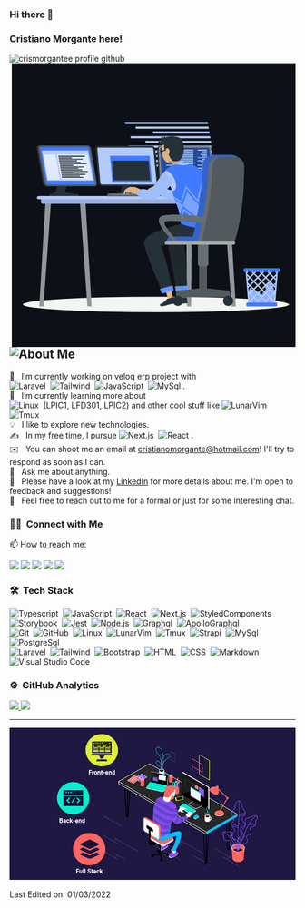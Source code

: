 <!-- **CrisMorgantee/crismorgantee** is a ✨ _special_ ✨ repository because its `README.md` (this file) appears on your GitHub profile. -->
### Hi there 👋
### Cristiano Morgante here! 
<img src="https://komarev.com/ghpvc/?username=crismorgantee&label=Profile%20views&color=0e75b6&style=flat" alt="crismorgantee profile github" />  
<img align="right" src="https://github.com/CrisMorgantee/crismorgantee/blob/main/animationProfile.gif" alt="Profile gif" />

## ![About Me](https://img.shields.io/badge/-About-05122A?style=flat&logo=aboutdotme)

🔭 &nbsp; I’m currently working on veloq erp project with \
![Laravel](https://img.shields.io/badge/-Laravel-05122A?style=flat&logo=laravel)&nbsp;
![Tailwind](https://img.shields.io/badge/-Tailwindcss-05122A?style=flat&logo=tailwindcss)&nbsp;
![JavaScript](https://img.shields.io/badge/-JavaScript-05122A?style=flat&logo=javascript)&nbsp;
![MySql](https://img.shields.io/badge/-MySql-05122A?style=flat&logo=mysql)&nbsp;. \
🌱 &nbsp; I’m currently learning more about \
![Linux](https://img.shields.io/badge/-Linux-05122A?style=flat&logo=linux)&nbsp; (LPIC1, LFD301, LPIC2) and other cool stuff like 
![LunarVim](https://img.shields.io/badge/-LunarVim-05122A?style=flat&logo=neovim)&nbsp;
![Tmux](https://img.shields.io/badge/-Tmux-05122A?style=flat&logo=tmux)&nbsp;\
💡 &nbsp; I like to explore new technologies.\
✍️ &nbsp; In my free time, I pursue ![Next.js](https://img.shields.io/badge/-Next.js-05122A?style=flat&logo=nextdotjs)&nbsp;
![React](https://img.shields.io/badge/-React-05122A?style=flat&logo=react)&nbsp;.\
✉️ &nbsp; You can shoot me an email at cristianomorgante@hotmail.com! I'll try to respond as soon as I can.\
💬 &nbsp; Ask me about anything. \
📄 &nbsp; Please have a look at my [LinkedIn](https://linkedin.com/in/crismorgantee) for more details about me. I'm open to feedback and suggestions! \
💬 &nbsp; Feel free to reach out to me for a formal or just for some interesting chat.

### 🤝🏻 &nbsp;Connect with Me
📫 How to reach me: 

<a href="https://cristianomorgante.netlify.app/"><img src="https://img.shields.io/badge/-cristianomorgante.com.br-3423A6?style=flat&logo=Google-Chrome&logoColor=white"/></a>
<a href="https://linkedin.com/in/crismorgantee"><img src="https://img.shields.io/badge/-crismorgantee-0077B5?style=flat&logo=Linkedin&logoColor=white"/></a>
  <a href="mailto:cristianomorgante@hotmail.com"><img src="https://img.shields.io/badge/-cristianomorgante@hotmail.com-0078d4?style=flat&logo=microsoftoutlook&logoColor=white"/></a>
<a href="https://instagram.com/crismorgantee"><img src="https://img.shields.io/badge/-crismorgantee-b21ad3?style=flat&logo=Instagram&logoColor=white"/></a>
<a href="https://facebook.com/crismorgantee"><img src="https://img.shields.io/badge/-CrisMorgantee-1877F2?style=flat&logo=Facebook&logoColor=white"/></a>

### 🛠 &nbsp;Tech Stack

![Typescript](https://img.shields.io/badge/-Typescript-05122A?style=flat&logo=typescript)&nbsp;
![JavaScript](https://img.shields.io/badge/-JavaScript-05122A?style=flat&logo=javascript)&nbsp;
![React](https://img.shields.io/badge/-React-05122A?style=flat&logo=react)&nbsp;
![Next.js](https://img.shields.io/badge/-Next.js-05122A?style=flat&logo=nextdotjs)&nbsp;
![StyledComponents](https://img.shields.io/badge/-StyledComponents-05122A?style=flat&logo=styledcomponents)&nbsp;
![Storybook](https://img.shields.io/badge/-Storybook-05122A?style=flat&logo=storybook)&nbsp;
![Jest](https://img.shields.io/badge/-Jest-05122A?style=flat&logo=jest)&nbsp;
![Node.js](https://img.shields.io/badge/-Node.js-05122A?style=flat&logo=node.js)&nbsp;
![Graphql](https://img.shields.io/badge/-Graphql-05122A?style=flat&logo=graphql)&nbsp;
![ApolloGraphql](https://img.shields.io/badge/-ApolloGraphql-05122A?style=flat&logo=apollographql)&nbsp; \
![Git](https://img.shields.io/badge/-Git-05122A?style=flat&logo=git)&nbsp;
![GitHub](https://img.shields.io/badge/-GitHub-05122A?style=flat&logo=github)&nbsp;
![Linux](https://img.shields.io/badge/-Linux-05122A?style=flat&logo=linux)&nbsp;
![LunarVim](https://img.shields.io/badge/-LunarVim-05122A?style=flat&logo=neovim)&nbsp;
![Tmux](https://img.shields.io/badge/-Tmux-05122A?style=flat&logo=tmux)&nbsp;
![Strapi](https://img.shields.io/badge/-Strapi-05122A?style=flat&logo=strapi)&nbsp;
![MySql](https://img.shields.io/badge/-MySql-05122A?style=flat&logo=mysql)&nbsp;
![PostgreSql](https://img.shields.io/badge/-PostgreSql-05122A?style=flat&logo=postgresql)&nbsp; \
![Laravel](https://img.shields.io/badge/-Laravel-05122A?style=flat&logo=laravel)&nbsp;
![Tailwind](https://img.shields.io/badge/-Tailwindcss-05122A?style=flat&logo=tailwindcss)&nbsp;
![Bootstrap](https://img.shields.io/badge/-Bootstrap-05122A?style=flat&logo=bootstrap&logoColor=563D7C)&nbsp;
![HTML](https://img.shields.io/badge/-HTML-05122A?style=flat&logo=HTML5)&nbsp;
![CSS](https://img.shields.io/badge/-CSS-05122A?style=flat&logo=CSS3&logoColor=1572B6)&nbsp;
![Markdown](https://img.shields.io/badge/-Markdown-05122A?style=flat&logo=markdown)\
![Visual Studio Code](https://img.shields.io/badge/-Visual%20Studio%20Code-05122A?style=flat&logo=visual-studio-code&logoColor=007ACC)&nbsp;

### ⚙️ &nbsp;GitHub Analytics

<a href="https://github.com/crismorgantee">
  <img height="180em" src="https://github-readme-stats-eight-theta.vercel.app/api?username=crismorgantee&show_icons=true&theme=algolia&include_all_commits=true&count_private=true"/>
  <img height="180em" src="https://github-readme-stats-eight-theta.vercel.app/api/top-langs/?username=crismorgantee&layout=compact&langs_count=8&theme=algolia"/>
</a>

-----
<img src="https://github.com/CrisMorgantee/crismorgantee/blob/main/gitprofile.gif" alt="Profile gif" />
<p>Last Edited on: 01/03/2022</p>
